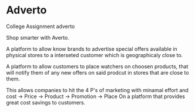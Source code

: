 # Adverto
College Assignment adverto

Shop smarter with Averto.


A platform to allow know brands to advertise special offers available in physical stores 
to a interseted customer which is geographicaly close to.

A platform to allow customers to place watchers on choosen products,
that will notify them of any new offers on said prodcut in stores that are close to them.

This allows companies to hit the 4 P's of marketing with minamal effort and cost
-> Price
-> Product
-> Promotion
-> Place
On a platform that provides great cost savings to customers.






